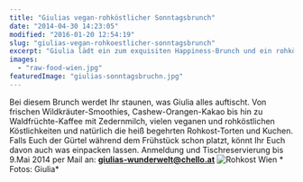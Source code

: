 ```yaml
---
title: "Giulias vegan-rohköstlicher Sonntagsbrunch"
date: "2014-04-30 14:23:05"
modified: "2016-01-20 12:54:19"
slug: "giulias-vegan-rohkoestlicher-sonntagsbrunch"
excerpt: "Giulia lädt ein zum exquisiten Happiness-Brunch und ein rohköstliches und veganes Gaumenerlebnis. Ein liebevoll zubereitetes Buffet erwartet Euch!"
images:
  - "raw-food-wien.jpg"
featuredImage: "giulias-sonntagsbruchn.jpg"
---
```


Bei diesem Brunch werdet Ihr staunen, was Giulia alles auftischt. Von frischen Wildkräuter-Smoothies, Cashew-Orangen-Kakao bis hin zu Waldfrüchte-Kaffee mit Zedernmilch, vielen veganen und rohköstlichen Köstlichkeiten und natürlich die heiß begehrten Rohkost-Torten und Kuchen. Falls Euch der Gürtel während dem Frühstück schon platzt, könnt Ihr Euch davon auch was einpacken lassen. Anmeldung und Tischreservierung bis 9.Mai 2014 per Mail an: **giulias-wunderwelt@chello.at** ![Rohkost Wien](https://www.veganblatt.com/i/raw-food-wien.jpg) \* Fotos: Giulia\*